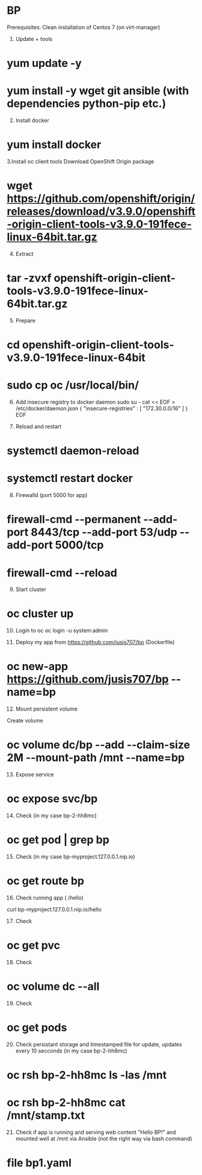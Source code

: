 # BP
Prerequisites:
Clean installation of Centos 7 (on virt-manager)

1. Update + tools
# yum update -y
# yum install -y wget git ansible (with dependencies python-pip etc.)

2. Install docker
# yum install docker

3.Install oc client tools
 Download OpenShift Origin package
# wget https://github.com/openshift/origin/releases/download/v3.9.0/openshift-origin-client-tools-v3.9.0-191fece-linux-64bit.tar.gz 

4. Extract
# tar -zvxf openshift-origin-client-tools-v3.9.0-191fece-linux-64bit.tar.gz

5. Prepare
# cd openshift-origin-client-tools-v3.9.0-191fece-linux-64bit
# sudo cp oc /usr/local/bin/

6. Add insecure registry to docker daemon
sudo su -
cat << EOF > /etc/docker/daemon.json 
{
    "insecure-registries" : [ "172.30.0.0/16" ]
}
EOF

7. Reload and restart
# systemctl daemon-reload
# systemctl restart docker

8. Firewalld (port 5000 for app)
# firewall-cmd --permanent --add-port 8443/tcp --add-port 53/udp --add-port 5000/tcp
# firewall-cmd --reload

9. Start cluster
# oc cluster up

10. Login to oc
oc login -u system:admin

11. Deploy my app from https://github.com/jusis707/bp (Dockerfile)
# oc new-app https://github.com/jusis707/bp --name=bp

12. Mount persistent volume

Create volume
# oc volume dc/bp --add --claim-size 2M --mount-path /mnt --name=bp

13. Expose service 
# oc expose svc/bp

14. Check (in my case bp-2-hh8mc)
# oc get pod | grep bp

15. Check (in my case bp-myproject.127.0.0.1.nip.io)
# oc get route bp

16. Check running app ( /hello)

curl bp-myproject.127.0.0.1.nip.io/hello

17. Check
# oc get pvc

18. Check
# oc volume dc --all

19. Check
# oc get pods

20. Check persistant storage and timestamped file for update, updates every 10 secconds (in my case bp-2-hh8mc)
# oc rsh bp-2-hh8mc ls -las /mnt
# oc rsh bp-2-hh8mc cat /mnt/stamp.txt

21. Check if app is running and serving web content "Hello BP!" and mounted well at /mnt via Ansible (not the right way via bash command)
# file bp1.yaml




